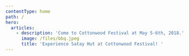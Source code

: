 ```yaml
---
contentType: home
path: /
hero:
  articles:
    - description: 'Come to Cottonwood Festival at May 5-6th, 2018.'
      image: /files/bbq.jpeg
      title: 'Experience Satay Hut at Cottonwood Festival! '
---
```


